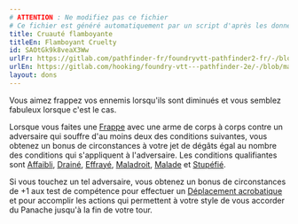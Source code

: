 ```yaml
---
# ATTENTION : Ne modifiez pas ce fichier
# Ce fichier est généré automatiquement par un script d'après les données du module Foundry VTT officiel et de sa traduction
title: Cruauté flamboyante
titleEn: Flamboyant Cruelty
id: SAOtGk9k8veaX3Ww
urlFr: https://gitlab.com/pathfinder-fr/foundryvtt-pathfinder2-fr/-/blob/master/data/feats/SAOtGk9k8veaX3Ww.htm
urlEn: https://gitlab.com/hooking/foundry-vtt---pathfinder-2e/-/blob/master/packs/data/feats.db/flamboyant-cruelty.json
layout: dons
---
```

Vous aimez frappez vos ennemis lorsqu'ils sont diminués et vous semblez fabuleux lorsque c'est le cas.

Lorsque vous faites une [Frappe](../actions/frapper.html) avec une arme de corps à corps contre un adversaire qui souffre d'au moins deux des conditions suivantes, vous obtenez un bonus de circonstances à votre jet de dégâts égal au nombre des conditions qui s'appliquent à l'adversaire. Les conditions qualifiantes sont [Affaibli](../conditions/affaibli.html), [Drainé](../conditions/drainé.html), [Effrayé](../conditions/effrayé.html), [Maladroit](../conditions/maladroit.html), [Malade](../conditions/malade.html) et [Stupéfié](../conditions/stupéfié.html).

Si vous touchez un tel adversaire, vous obtenez un bonus de circonstances de +1 aux test de compétence pour effectuer un [Déplacement acrobatique](../actions/déplacement-acrobatique.html) et pour accomplir les actions qui permettent à votre style de vous accorder du Panache jusqu'à la fin de votre tour.
